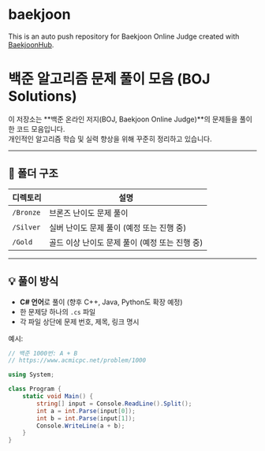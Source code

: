 # baekjoon
This is an auto push repository for Baekjoon Online Judge created with [BaekjoonHub](https://github.com/BaekjoonHub/BaekjoonHub).
# 백준 알고리즘 문제 풀이 모음 (BOJ Solutions)

이 저장소는 **백준 온라인 저지(BOJ, Baekjoon Online Judge)**의 문제들을 풀이한 코드 모음입니다.  
개인적인 알고리즘 학습 및 실력 향상을 위해 꾸준히 정리하고 있습니다.

---

## 📁 폴더 구조

| 디렉토리 | 설명 |
|----------|------|
| `/Bronze` | 브론즈 난이도 문제 풀이 |
| `/Silver` | 실버 난이도 문제 풀이 (예정 또는 진행 중) |
| `/Gold` | 골드 이상 난이도 문제 풀이 (예정 또는 진행 중) |

---

## 💡 풀이 방식

- **C# 언어**로 풀이 (향후 C++, Java, Python도 확장 예정)
- 한 문제당 하나의 `.cs` 파일
- 각 파일 상단에 문제 번호, 제목, 링크 명시

예시:
```csharp
// 백준 1000번: A + B
// https://www.acmicpc.net/problem/1000

using System;

class Program {
    static void Main() {
        string[] input = Console.ReadLine().Split();
        int a = int.Parse(input[0]);
        int b = int.Parse(input[1]);
        Console.WriteLine(a + b);
    }
}
